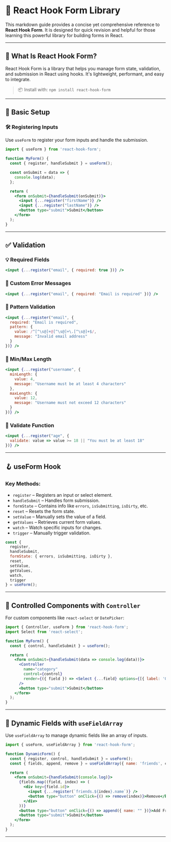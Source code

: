 # 📘 React Hook Form Library

This markdown guide provides a concise yet comprehensive reference to **React Hook Form**. It is designed for quick revision and helpful for those learning this powerful library for building forms in React.

---

## 🧠 What Is React Hook Form?

React Hook Form is a library that helps you manage form state, validation, and submission in React using hooks. It's lightweight, performant, and easy to integrate.

> 📦 Install with: `npm install react-hook-form`

---

## 🔧 Basic Setup

### 🛠️ Registering Inputs

Use `useForm` to register your form inputs and handle the submission.

```jsx
import { useForm } from 'react-hook-form';

function MyForm() {
  const { register, handleSubmit } = useForm();

  const onSubmit = data => {
    console.log(data);
  };

  return (
    <form onSubmit={handleSubmit(onSubmit)}>
      <input {...register("firstName")} />
      <input {...register("lastName")} />
      <button type="submit">Submit</button>
    </form>
  );
}
```

---

## ✅ Validation

### 💡 Required Fields

```jsx
<input {...register("email", { required: true })} />
```

### 🧾 Custom Error Messages

```jsx
<input {...register("email", { required: "Email is required" })} />
```

### 🔎 Pattern Validation

```jsx
<input {...register("email", {
  required: "Email is required",
  pattern: {
    value: /^[^\s@]+@[^\s@]+\.[^\s@]+$/,
    message: "Invalid email address"
  }
})} />
```

### 🔢 Min/Max Length

```jsx
<input {...register("username", {
  minLength: {
    value: 4,
    message: "Username must be at least 4 characters"
  },
  maxLength: {
    value: 12,
    message: "Username must not exceed 12 characters"
  }
})} />
```

### 🔁 Validate Function

```jsx
<input {...register("age", {
  validate: value => value >= 18 || "You must be at least 18"
})} />
```

---

## 🪝 useForm Hook

### Key Methods:

- `register` – Registers an input or select element.
- `handleSubmit` – Handles form submission.
- `formState` – Contains info like `errors`, `isSubmitting`, `isDirty`, etc.
- `reset` – Resets the form state.
- `setValue` – Manually sets the value of a field.
- `getValues` – Retrieves current form values.
- `watch` – Watch specific inputs for changes.
- `trigger` – Manually trigger validation.

```jsx
const {
  register,
  handleSubmit,
  formState: { errors, isSubmitting, isDirty },
  reset,
  setValue,
  getValues,
  watch,
  trigger
} = useForm();
```

---

## 🔄 Controlled Components with `Controller`

For custom components like `react-select` or `DatePicker`:

```jsx
import { Controller, useForm } from 'react-hook-form';
import Select from 'react-select';

function MyForm() {
  const { control, handleSubmit } = useForm();

  return (
    <form onSubmit={handleSubmit(data => console.log(data))}>
      <Controller
        name="category"
        control={control}
        render={({ field }) => <Select {...field} options={[{ label: 'One', value: 1 }]} />}
      />
      <button type="submit">Submit</button>
    </form>
  );
}
```

---

## 🔁 Dynamic Fields with `useFieldArray`

Use `useFieldArray` to manage dynamic fields like an array of inputs.

```jsx
import { useForm, useFieldArray } from 'react-hook-form';

function DynamicForm() {
  const { register, control, handleSubmit } = useForm();
  const { fields, append, remove } = useFieldArray({ name: 'friends', control });

  return (
    <form onSubmit={handleSubmit(console.log)}>
      {fields.map((field, index) => (
        <div key={field.id}>
          <input {...register(`friends.${index}.name`)} />
          <button type="button" onClick={() => remove(index)}>Remove</button>
        </div>
      ))}
      <button type="button" onClick={() => append({ name: "" })}>Add Friend</button>
      <button type="submit">Submit</button>
    </form>
  );
}
```

---